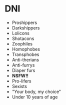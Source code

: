 # DNI
- Proshippers
- Darkshippers
- Lolicons
- Shotacons
- Zoophiles
- Homophobes
- Transphobes
- Anti-therians
- Anti-furrys
- Diaper furs
- **NSFW!!**
- Pro-lifers
- Sexists
- "Your body, my choice"
- Under 10 years of age
